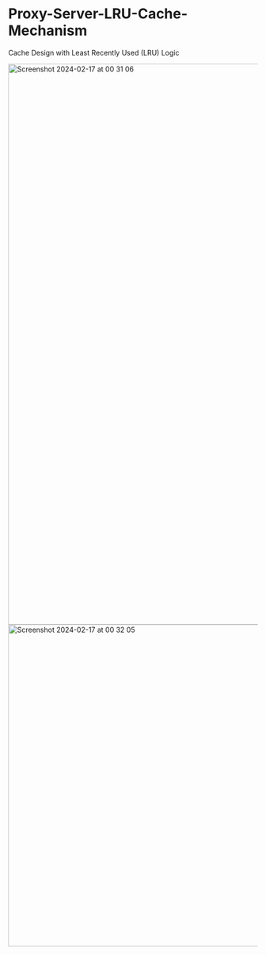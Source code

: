 # Proxy-Server-LRU-Cache-Mechanism
Cache Design with Least Recently Used (LRU) Logic

<img width="1130" alt="Screenshot 2024-02-17 at 00 31 06" src="https://github.com/yalcinalp/Proxy-Server-LRU-Cache-Mechanism/assets/95969634/a20d4f9d-9977-42cc-927c-2410e4034cd0">

<img width="649" alt="Screenshot 2024-02-17 at 00 32 05" src="https://github.com/yalcinalp/Proxy-Server-LRU-Cache-Mechanism/assets/95969634/f0be29fc-daa3-46ff-983b-5e396730a556">
